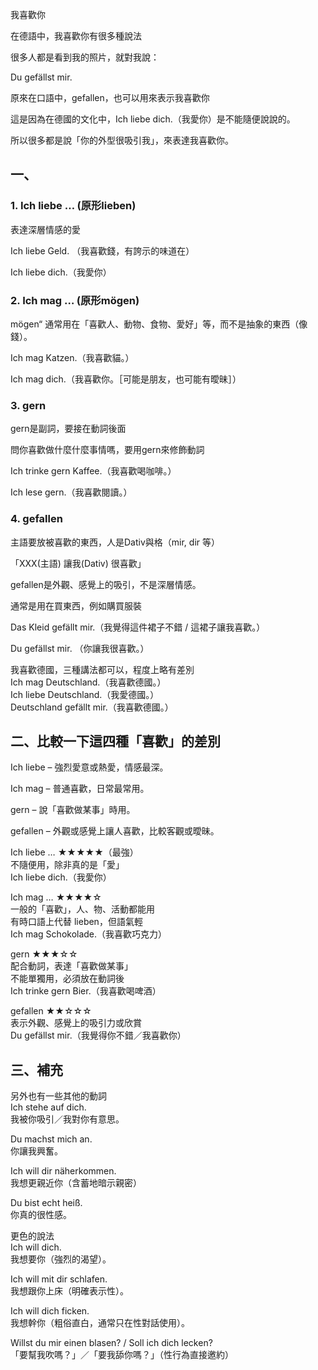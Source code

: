 我喜歡你

在德語中，我喜歡你有很多種說法

很多人都是看到我的照片，就對我說：

Du gefällst mir.

原來在口語中，gefallen，也可以用來表示我喜歡你

這是因為在德國的文化中，Ich liebe dich.（我愛你）是不能隨便說說的。

所以很多都是說「你的外型很吸引我」，來表達我喜歡你。

## 一、

### 1\. Ich liebe … (原形lieben)

表達深層情感的愛

Ich liebe Geld. （我喜歡錢，有誇示的味道在）

Ich liebe dich.（我愛你）

### 2\. Ich mag … (原形mögen)

mögen“ 通常用在「喜歡人、動物、食物、愛好」等，而不是抽象的東西（像錢）。

Ich mag Katzen.（我喜歡貓。）

Ich mag dich.（我喜歡你。［可能是朋友，也可能有曖昧］）

### 3\. gern

gern是副詞，要接在動詞後面

問你喜歡做什麼什麼事情嗎，要用gern來修飾動詞

Ich trinke gern Kaffee.（我喜歡喝咖啡。）

Ich lese gern.（我喜歡閱讀。）

### 4\. gefallen

主語要放被喜歡的東西，人是Dativ與格（mir, dir 等）

「XXX(主語) 讓我(Dativ) 很喜歡」

gefallen是外觀、感覺上的吸引，不是深層情感。

通常是用在買東西，例如購買服裝

Das Kleid gefällt mir.（我覺得這件裙子不錯 / 這裙子讓我喜歡。）

Du gefällst mir. （你讓我很喜歡。）

我喜歡德國，三種講法都可以，程度上略有差別  
Ich mag Deutschland.（我喜歡德國。）  
Ich liebe Deutschland.（我愛德國。）  
Deutschland gefällt mir.（我喜歡德國。）

## 二、比較一下這四種「喜歡」的差別

Ich liebe – 強烈愛意或熱愛，情感最深。

Ich mag – 普通喜歡，日常最常用。

gern – 說「喜歡做某事」時用。

gefallen – 外觀或感覺上讓人喜歡，比較客觀或曖昧。

Ich liebe …	★★★★★（最強）  
不隨便用，除非真的是「愛」  
Ich liebe dich.（我愛你）

Ich mag …	★★★★☆  
一般的「喜歡」，人、物、活動都能用  
有時口語上代替 lieben，但語氣輕  
Ich mag Schokolade.（我喜歡巧克力）

gern	★★★☆☆  
配合動詞，表達「喜歡做某事」  
不能單獨用，必須放在動詞後  
Ich trinke gern Bier.（我喜歡喝啤酒）

gefallen	★★☆☆☆  
表示外觀、感覺上的吸引力或欣賞  
Du gefällst mir.（我覺得你不錯／我喜歡你）

## 三、補充

另外也有一些其他的動詞  
Ich stehe auf dich.  
我被你吸引／我對你有意思。

Du machst mich an.  
你讓我興奮。

Ich will dir näherkommen.  
我想更親近你（含蓄地暗示親密）

Du bist echt heiß.  
你真的很性感。

更色的說法  
Ich will dich.  
我想要你（強烈的渴望）。

Ich will mit dir schlafen.  
我想跟你上床（明確表示性）。

Ich will dich ficken.  
我想幹你（粗俗直白，通常只在性對話使用）。

Willst du mir einen blasen? / Soll ich dich lecken?  
「要幫我吹嗎？」／「要我舔你嗎？」（性行為直接邀約）  
